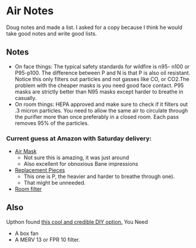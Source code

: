 # Air Notes

Doug notes and made a list. I asked for a copy because I think he would take good notes and write good lists.

## Notes
* On face things: The typical safety standards for wildfire is n95- n100 or P95-p100. The difference between P and N is that P is also oil resistant. Notice this only filters out particles and not gasses like CO, or CO2.The problem with the cheaper masks is you need good face contact. P95 masks are strictly better than N95 masks except harder to breathe in casually.
* On room things: HEPA approved and make sure to check  if it filters out .3 micron particles. You need to allow the same air to circulate through the purifier more than once preferably in a closed room. Each pass removes 95% of the particles.
### Current guess at Amazon with Saturday delivery:
* [Air Mask](https://www.amazon.com/gp/product/B00079FOK0/)
  * Not sure this is amazing, it was just around
  * Also excellent for obnoxious Bane impressions
* [Replacement Pieces](https://www.amazon.com/3M-5P71PB1-6-Particulate-Filters-Pack/dp/B00NTP9MDO/)
  * This one is P, the heavier and harder to breathe through one).
  * That might be unneeded.
* [Room filter](https://www.amazon.com/gp/product/B004VGIGVY?th=1)

## Also

Upthon found [this cool and credible DIY option.](https://www.king5.com/article/news/local/this-diy-air-filter-for-wildfire-smoke-is-less-than-20/281-584346009)
You Need
* A box fan
* A MERV 13 or FPR 10 filter.

